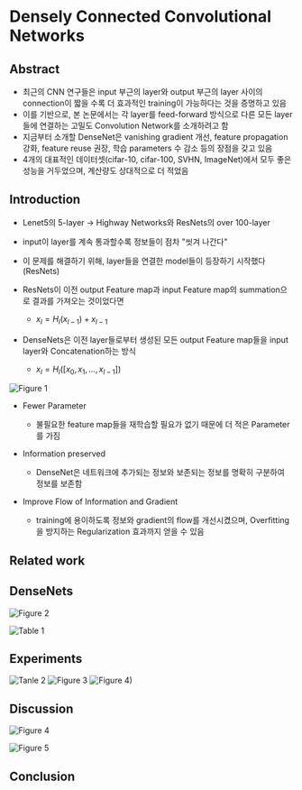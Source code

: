 # Densely Connected Convolutional Networks

## Abstract
+ 최근의 CNN 연구들은 input 부근의 layer와 output 부근의 layer 사이의 connection이 짧을 수록 더 효과적인 training이 가능하다는 것을 증명하고 있음
+ 이를 기반으로, 본 논문에서는 각 layer를 feed-forward 방식으로 다른 모든 layer들에 연결하는 고밀도 Convolution Network를 소개하려고 함
+ 지금부터 소개할 DenseNet은 vanishing gradient 개선, feature propagation 강화, feature reuse 권장, 학습 parameters 수 감소 등의 장점을 갖고 있음
+ 4개의 대표적인 데이터셋(cifar-10, cifar-100, SVHN, ImageNet)에서 모두 좋은 성능을 거두었으며, 계산량도 상대적으로 더 적었음


## Introduction
+ Lenet5의 5-layer -> Highway Networks와 ResNets의 over 100-layer
+ input이 layer를 계속 통과할수록 정보들이 점차 "씻겨 나간다"
+ 이 문제를 해결하기 위해, layer들을 연결한 model들이 등장하기 시작했다(ResNets)
  
+ ResNets이 이전 output Feature map과 input Feature map의 summation으로 결과를 가져오는 것이었다면
  + $x_l = H_l(x_{l-1}) + x_{l-1}$

+ DenseNets은 이전 layer들로부터 생성된 모든 output Feature map들을 input layer와 Concatenation하는 방식
  + $x_l = H_l([x_0,x_1,...,x_{l-1}])$


![Figure 1](https://github.com/Artinto/2023-2_study/assets/84369594/0c139066-49f8-40b4-9a63-1114c3a5023b)

+ Fewer Parameter
  + 불필요한 feature map들을 재학습할 필요가 없기 때문에 더 적은 Parameter를 가짐

+ Information preserved
  + DenseNet은 네트워크에 추가되는 정보와 보존되는 정보를 명확히 구분하여 정보를 보존함

+ Improve Flow of Information and Gradient
  + training에 용이하도록 정보와 gradient의 flow를 개선시켰으며, Overfitting을 방지하는 Regularization 효과까지 얻을 수 있음

## Related work


## DenseNets
![Figure 2](https://github.com/Artinto/2023-2_study/assets/84369594/ab4cff18-3b94-4d44-9a87-e75bbd607112)

![Table 1](https://github.com/Artinto/2023-2_study/assets/84369594/0934b2c8-a80d-4a3a-8406-387a3d66ad25)

## Experiments
![Tanle 2](https://github.com/Artinto/2023-2_study/assets/84369594/2880ad4e-f683-4ac2-9e73-4fd43ed7e4f6)
![Figure 3](https://github.com/Artinto/2023-2_study/assets/84369594/3f35be58-5dbb-457d-b891-9ba91e023d53)
![Figure 4)](https://github.com/Artinto/2023-2_study/assets/84369594/b753beba-75d5-4ea6-aa8d-42528399fbc7)
## Discussion
![Figure 4](https://github.com/Artinto/2023-2_study/assets/84369594/0c7eb6b8-fb40-4a54-a65e-b50134d7a96b)

![Figure 5](https://github.com/Artinto/2023-2_study/assets/84369594/61842b44-b2ce-4caa-b89c-1137376a302b)

## Conclusion
